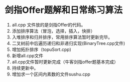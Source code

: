 # 剑指Offer题解和日常练习算法
1. all.cpp 文件放的是剑指Offer的代码。
2. 添加排序算法（冒泡，选择，插入，快排）
3. 入堆排序和归并排序，常用排序算法暂时更新完毕。
4. 二叉树前中后遍历递归和非递归实现(BinaryTree.cpp文件)
5. 增加拓扑排序（topuSort.cpp)
6. 新增all.cpp文件
7. all.cpp文件暂时更新完成（牛客剑指offer题基本完成）
8. 持续更新中。
9. 增加求一个区间内素数的文件sushu.cpp

